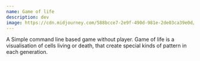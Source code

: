 ```yaml
---
name: Game of life
description: dev
image: https://cdn.midjourney.com/588bcce7-2e9f-490d-981e-2de03ca39e0d/0_0_384_N.webp
---
```


A Simple command line based game without player. Game of life is a visualisation of cells living or death, that create special kinds of pattern in each generation.
